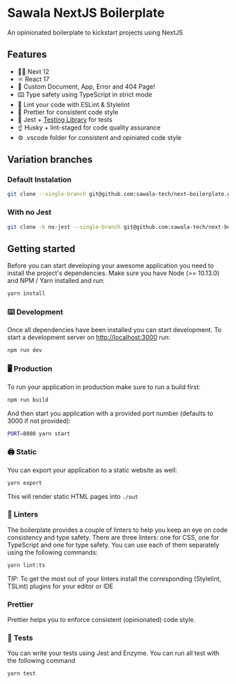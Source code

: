 # Sawala NextJS Boilerplate

An opinionated boilerplate to kickstart projects using NextJS

## Features

- 👏🏼 Next 12
- ⚛️ React 17
- 🌊 Custom Document, App, Error and 404 Page!
- ⌨️ Type safety using TypeScript in strict mode
- 👀 Lint your code with ESLint & Stylelint
- 🌈 Prettier for consistent code style
- 🔨 Jest + [Testing Library](https://testing-library.com/) for tests
- ☝️ Husky + lint-staged for code quality assurance
- ⚙️ .vscode folder for consistent and opiniated code style

## Variation branches

### Default Instalation

```sh
git clone --single-branch git@github.com:sawala-tech/next-boilerplate.git
```

### With no Jest

```sh
git clone -b no-jest --single-branch git@github.com:sawala-tech/next-boilerplate.git
```

## Getting started

Before you can start developing your awesome application you need to install the project's dependencies. Make sure you have Node (>= 10.13.0) and NPM / Yarn installed and run:

```sh
yarn install
```

### ⌨️ Development

Once all dependencies have been installed you can start development. To start a development server on [http://localhost:3000](http://localhost:3000) run:

```sh
npm run dev
```

### 🖥 Production

To run your application in production make sure to run a build first:

```sh
npm run build
```

And then start you application with a provided port number (defaults to 3000 if not provided):

```sh
PORT=8080 yarn start
```

### 🖨 Static

You can export your application to a static website as well:

```sh
yarn export
```

This will render static HTML pages into `./out`

### 🧐 Linters

The boilerplate provides a couple of linters to help you keep an eye on code consistency and type safety. There are three linters: one for CSS, one for TypeScript and one for type safety. You can use each of them separately using the following commands:

```sh
yarn lint:ts
```

TIP: To get the most out of your linters install the corresponding (Stylelint, TSLint) plugins for your editor or IDE

### Prettier

Prettier helps you to enforce consistent (opinionated) code style.

### 🤖 Tests

You can write your tests using Jest and Enzyme. You can run all test with the following command

```sh
yarn test
```

